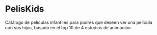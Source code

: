 
# PelisKids
Catálogo de películas infantiles para padres que deseen ver una película con sus hijos, basado en el top 10 de 4 estudios de animación.
